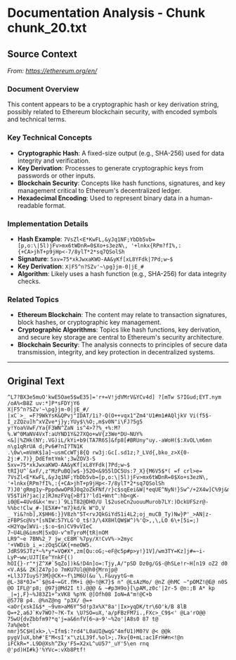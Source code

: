 # Documentation Analysis - Chunk chunk_20.txt

## Source Context
*From: https://ethereum.org/en/*

### Document Overview  
This content appears to be a cryptographic hash or key derivation string, possibly related to Ethereum blockchain security, with encoded symbols and technical terms.  

### Key Technical Concepts  
- **Cryptographic Hash**: A fixed-size output (e.g., SHA-256) used for data integrity and verification.  
- **Key Derivation**: Processes to generate cryptographic keys from passwords or other inputs.  
- **Blockchain Security**: Concepts like hash functions, signatures, and key management critical to Ethereum's decentralized ledger.  
- **Hexadecimal Encoding**: Used to represent binary data in a human-readable format.  

### Implementation Details  
- **Hash Example**: `7VsZl<E*KwFL,&yJq1NF;YbDb5vb=[p,o:\|5l)jFv>mx6tWDnR=0$Xo+s3ezN\, '+lnkx{RPm?fI%,:{+CA>jhT+p9jHp<-7/8ylT*2*sq7QSolSh`  
- **Signature**: `5xv=75*xkJwxaKWO-AA&yKf[xL8YFdk|7Pd;w~$`  
- **Key Derivation**: `X|F5^n?SZv'~\pg}jm-0|jE_#`  
- **Algorithm**: Likely uses a hash function (e.g., SHA-256) for data integrity checks.  

### Related Topics  
- **Ethereum Blockchain**: The content may relate to transaction signatures, block hashes, or cryptographic key management.  
- **Cryptographic Algorithms**: Topics like hash functions, key derivation, and secure key storage are central to Ethereum's security architecture.  
- **Blockchain Security**: The analysis connects to principles of secure data transmission, integrity, and key protection in decentralized systems.

---

## Original Text
```
^L7?BX3e5muO'kwE5Oae5$wE35]='r+=V!jdVMrV&YCv4d] ?[mTw S?IGud;EYT.nym /oA%<B8Z uv:*]P*sFDYjY6
X|F5^n?SZv'~\pg}jm-0|jE_#/
|xC`>_ =F?9WkYsK&QPvj"IDAT/1i?-Q(O++vqx1"Zm4'U1#m1#AQljkV Vi(f5$-I_zZQzu]h^xVZve*j}y;YUy$\%O;,m$v0N"i\FJ?5g5
y!Yoa%VwF/Ya{F3WN^ZaN is^4>7?%_+%:M?%.W^0MaNV4VxT:aUYND1Y&27XQo+wV{z3We*DU~NUY%<&]|%ZHk(NY;.VG)iL/kYi+b9(TA7R6S]&fp8[#BRUny"uy.-aWoH($:XvOL\m6mn
n\g1qRrUA d;Pv6#?nI?TN1K
.\0w\=mVmK$]a]~usmCcWTj8{Q rw3j:Gc[.sd1z;?_LVd{,bko_z>X{0-2j:#.7)}_DdEfmtYmk';3wZOV3-S
5xv=75*xkJwxaKWO-AA&yKf[xL8YFdk|7Pd;w~$
tRI}U^`&xF/,z"MzPuBQ]w$-}52O<&955lDC5Us:7_X}{M6V5$*( =f crl>e=
7VsZl<E*KwFL,&yJq1NF;YbDb5vb=[p,o:\|5l)jFv>mx6tWDnR=0$Xo+s3ezN\, '+lnkx{RPm?fI%,:{+CA>jhT+p9jHp<-7/8ylT*2*sq7QSolSh
7)J0'gRmg1y~PppdwwOP8J0q2oZkFNf/r}c$sqEei&W|*eqUE^NyN!}Sw^/+2X4w]C%9j&mnr:W&b/evZuDhS9PG?V5$TiH?jac|z]RJmzFVq{>Bf1?'ld1+Wnt^:hb<gK-i0@E=4Uvd&k<'mv:)`9LiT82@DHO/U l$2useCn2uouuMurob7LY:)DckUFSzr@-%%bc!Clw_#-]E5X#+"m7}kd/k W"D,V
_ Yi&?nb],X$HH6:}}V8zh"5T<rvJQkGiYdS1i4L2;oj_muCB_Ty)Nw}P'_>AN|z-zFBPSc@Vs*[sNIW:57YLG'O_t$!3/\4X8HlQW$W^)%'Q>,,\,LO 6\+[5i=;)<H2Yqw]WVi-;$:o~$n)CV9vVIeC
7~U4L@&imsM|5xQU-v^mTyroM{tR|nOM
LR9^~e 7BN%2_7 jw_cE8M`%7py/X!CvV%->2myc
'+VWDib_i_=:zOqSC&K{+meOW5. JdRS9SJTz*~%*y*=VQ#X*,zm[Qu:oG;~eF@c5p#p>y!}1V]/wm3TY=Kz]j#=~i-LyP~ww;UJT[Ee^YnkF{()
hOI{}-r"*jZ^X#`5qZo])k&!D4n]o=:Tjy,A/"pSD Dz0g/G$-@hSLe!r~H[n19 oZ2 d0 <V.A$& ZK|Z47p]o 7mKU7Ul@@h0{Mrnjp@ 
+Ll3J7IuyS?3M}@CK+~f\1M6U(&u`\.F&uyytG~m
@L-38*0J="`$@s4~=Gt.fM+i @@~!@K7}$ n" @LsAzMo/ @nZ @hMC ~"pOMZ!@E@ n0S @O IFL@'p8; @97j@Md2I t).@@@ & ~#p3H9o}[\pAM,z0c'|2r-5 @n:;B A* kp _|=j,F}~%J83Z1+^xVK8 %pYK @]Ofh08 IoN=A"m!@C+b
@577B p4. @%nZ@ng "p3X/ @=+<aOr{xskI&$*_~9vm>aM6Y^5d!p3x%X"8a'|Ix>yqDK/tr\6O'k/B 8lB Q=+2,a6J`Kv7WO?~?K-Tx \U?SO=uX,'a/pFBzFM7i.,FXc>_C9$<' @La'rO@@
75wU{dvZbbfm9?*q'j=a&6nfV[6~a~9'~%2o'|A8s0 87 t@
7a%@ebt`
nmr}5C$H[xk>,\~Ifm$:?rd4"L0aUI@wqG"4mfU1)M0?V @< @@k pygV]uX,bh#'E"M<sI'x"\zLL39f.%ol>;.7kv{0+mL:ac1FrH#n<!@n iFCkR=*.L9D@Xsh^Zky'F5=X2xL^uU57"_uY'5\en rnq @'pd)HI#k}'%YVc=:vXb8Ptf!
```